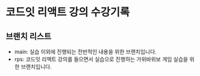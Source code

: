# 코드잇 리액트 강의 수강기록

## 브랜치 리스트
* main: 실습 이외에 진행되는 전반적인 내용을 위한 브랜치입니다.
* rps: 코드잇 리액트 강의를 들으면서 실습으로 진행하는 가위바위보 게임 실습을 위한 브랜치입니다.